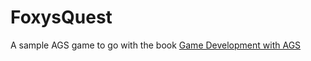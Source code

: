 # FoxysQuest
A sample AGS game to go with the book [Game Development with AGS](https://github.com/ensadi/AGSBook)
